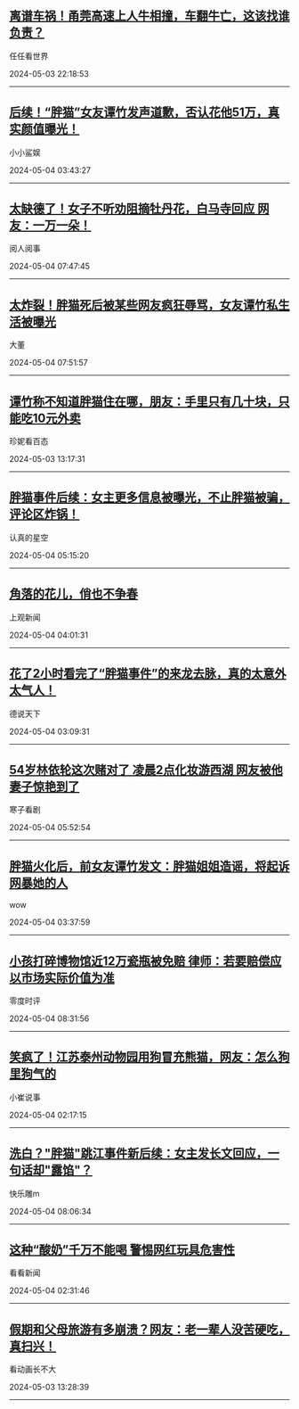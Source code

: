 ## [离谱车祸！甬莞高速上人牛相撞，车翻牛亡，这该找谁负责？](https://toutiao.com/group/7364888796036514338/)

任任看世界

2024-05-03 22:18:53

---
## [后续！“胖猫”女友谭竹发声道歉，否认花他51万，真实颜值曝光！](https://toutiao.com/group/7364977765172560447/)

小小鲨娱

2024-05-04 03:43:27

---
## [太缺德了！女子不听劝阻摘牡丹花，白马寺回应 网友：一万一朵！](https://toutiao.com/group/7365043219572261417/)

阅人阅事

2024-05-04 07:47:45

---
## [太炸裂！胖猫死后被某些网友疯狂辱骂，女友谭竹私生活被曝光](https://toutiao.com/group/7365047526427230732/)

大董

2024-05-04 07:51:57

---
## [谭竹称不知道胖猫住在哪，朋友：手里只有几十块，只能吃10元外卖](https://toutiao.com/group/7364704217757549066/)

珍妮看百态

2024-05-03 13:17:31

---
## [胖猫事件后续：女主更多信息被曝光，不止胖猫被骗，评论区炸锅！](https://toutiao.com/group/7365008691537412635/)

认真的星空

2024-05-04 05:15:20

---
## [角落的花儿，俏也不争春](https://sghexport.shobserver.com/html/toutiao/2024/05/04/1313489.html)

上观新闻

2024-05-04 04:01:31

---
## [花了2小时看完了“胖猫事件”的来龙去脉，真的太意外太气人！](https://toutiao.com/group/7364969278220681755/)

德说天下

2024-05-04 03:09:31

---
## [54岁林依轮这次赌对了 凌晨2点化妆游西湖 网友被他妻子惊艳到了](https://toutiao.com/group/7365016325019976242/)

寒子看剧

2024-05-04 05:52:54

---
## [胖猫火化后，前女友谭竹发文：胖猫姐姐造谣，将起诉网暴她的人](https://toutiao.com/group/7364981120645251638/)

wow

2024-05-04 03:37:59

---
## [小孩打碎博物馆近12万瓷瓶被免赔 律师：若要赔偿应以市场实际价值为准](https://toutiao.com/group/7365039253124612643/)

零度时评

2024-05-04 08:31:56

---
## [笑疯了！江苏泰州动物园用狗冒充熊猫，网友：怎么狗里狗气的](https://toutiao.com/group/7364953497382486528/)

小崔说事

2024-05-04 02:17:15

---
## [洗白？"胖猫"跳江事件新后续：女主发长文回应，一句话却"露馅"？](https://toutiao.com/group/7365025425145250323/)

快乐雕m

2024-05-04 08:06:34

---
## [这种“酸奶”千万不能喝 警惕网红玩具危害性](https://m.kankanews.com/detail/J4Q7ralgMyd?utm_source=jinritoutiao)

看看新闻

2024-05-04 02:31:46

---
## [假期和父母旅游有多崩溃？网友：老一辈人没苦硬吃，真扫兴！](https://toutiao.com/group/7364756136031748608/)

看动画长不大

2024-05-03 13:28:39

---

